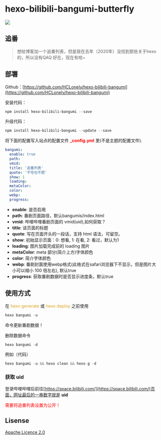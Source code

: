 # hexo-bilibili-bangumi-butterfly

![](https://fp1.fghrsh.net/2021/02/16/18f1c5a45a473786b01cc39bebc92a44.png!webp)

## 追番

> 想给博客加一个追番列表，但是我在去年（2020年）没找到那些关于hexo的，所以没有QAQ
> 好在，现在有啦~

## 部署

Github：[https://github.com/HCLonely/hexo-bilibili-bangumi](https://github.com/HCLonely/hexo-bilibili-bangumi)

安装代码：

```powershell
npm install hexo-bilibili-bangumi --save
```

升级代码：

```powershell
npm install hexo-bilibili-bangumi --update --save
```

将下面的配置写入站点的配置文件 **<font color="red">_config.yml</font>** 里(不是主题的配置文件).

```yml
bangumi:
  enable: true
  path:
  vmid:
  title: '追番列表'
  quote: '不宅也不肥'
  show: 1
  loading:
  metaColor:
  color:
  webp:
  progress:
```

* **enable**: 是否启用
* **path**: 番剧页面路径，默认bangumis/index.html
* **vmid**: 哔哩哔哩番剧页面的 vmid(uid),如何获取？
* **title**: 该页面的标题
* **quote**: 写在页面开头的一段话，支持 html 语法，可留空。
* **show**: 初始显示页面：0: 想看, 1: 在看, 2: 看过，默认为1
* **loading**: 图片加载完成前的 loading 图片
* **metaColor**: meta 部分(简介上方)字体颜色
* **color**: 简介字体颜色
* **webp**: 番剧封面使用webp格式(此格式在safari浏览器下不显示，但是图片大小可以缩小 100 倍左右), 默认true
* **progress**: 获取番剧数据时是否显示进度条，默认true

## 使用方式

在 <font color="#DAA520">hexo generate</font> 或 <font color="#DAA520">hexo deploy</font> 之前使用

```powershell
hexo bangumi -u
```
命令更新番剧数据！

删除数据命令

```powershell
hexo bangumi -d
```

例如（代码）

```powershell
hexo bangumi -u && hexo clean && hexo g -d
```

### 获取 uid

登录哔哩哔哩后前往[https://space.bilibili.com/](https://space.bilibili.com/)页面，网址最后的一串数字就是 **uid**

<font color="red">需要将追番列表设置为公开！</font>

## Lisense

[Apache Licence 2.0](https://github.com/HCLonely/hexo-bilibili-bangumi/blob/master/LICENSE)

